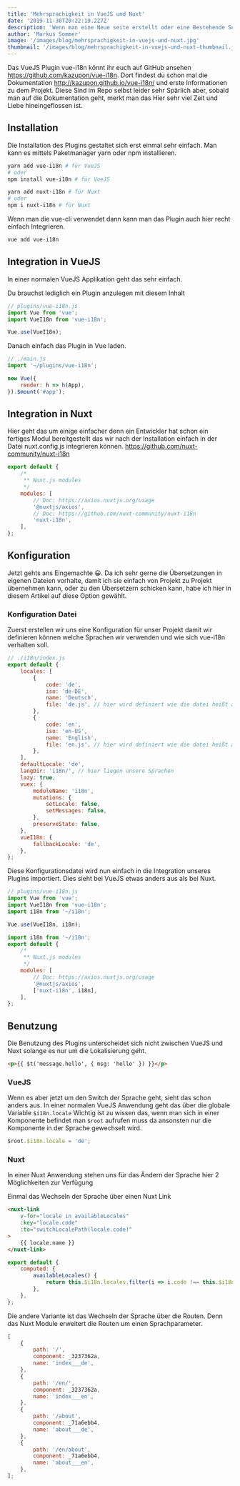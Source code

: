 ```yaml
---
title: 'Mehrsprachigkeit in VueJS und Nuxt'
date: '2019-11-30T20:22:19.227Z'
description: 'Wenn man eine Neue seite erstellt oder eine Bestehende Seite Neu aufbaut stellt man sich zu beginn der Arbeit meist die Frage: „Ist die Zielgruppe meiner Webseite National oder International“. Wenn die Antwort „International“ lautet oder du von beginn an Flexibel bleiben Willst dann habe ich hier genau den Richtigen Artikel für dich. Denn das Projekt vue-i18n von Kazuya Kawaguchi hat hat mittlerweile über 120 Contributors und wird stetig weiter Entwickelt.'
author: 'Markus Sommer'
image: '/images/blog/mehrsprachigkeit-in-vuejs-und-nuxt.jpg'
thumbnail: '/images/blog/mehrsprachigkeit-in-vuejs-und-nuxt-thumbnail.jpg'
---
```


Das VueJS Plugin vue-i18n könnt ihr euch auf GitHub ansehen https://github.com/kazupon/vue-i18n.
Dort findest du schon mal die Dokumentation http://kazupon.github.io/vue-i18n/ und erste Informationen zu dem Projekt. Diese Sind im Repo selbst leider sehr Spärlich aber, sobald man auf die Dokumentation geht, merkt man das Hier sehr viel Zeit und Liebe hineingeflossen ist.

## Installation

Die Installation des Plugins gestaltet sich erst einmal sehr einfach. Man kann es mittels Paketmanager yarn oder npm installieren.

```bash
yarn add vue-i18n # für VueJS
# oder
npm install vue-i18n # für VueJS

yarn add nuxt-i18n # für Nuxt
# oder
npm i nuxt-i18n # für Nuxt
```

Wenn man die vue-cli verwendet dann kann man das Plugin auch hier recht einfach Integrieren.

```bash
vue add vue-i18n
```

## Integration in VueJS

In einer normalen VueJS Applikation geht das sehr einfach.

Du brauchst lediglich ein Plugin anzulegen mit diesem Inhalt

```js
// plugins/vue-i18n.js
import Vue from 'vue';
import VueI18n from 'vue-i18n';

Vue.use(VueI18n);
```

Danach einfach das Plugin in Vue laden.

```js
// ./main.js
import '~/plugins/vue-i18n';

new Vue({
    render: h => h(App),
}).$mount('#app');
```

## Integration in Nuxt

Hier geht das um einige einfacher denn ein Entwickler hat schon ein fertiges Modul bereitgestellt das wir nach der Installation einfach in der Datei nuxt.config.js integrieren können. https://github.com/nuxt-community/nuxt-i18n

```js
export default {
    /*
     ** Nuxt.js modules
     */
    modules: [
        // Doc: https://axios.nuxtjs.org/usage
        '@nuxtjs/axios',
        // Doc: https://github.com/nuxt-community/nuxt-i18n
        'nuxt-i18n',
    ],
};
```

## Konfiguration

Jetzt gehts ans Eingemachte 😀. Da ich sehr gerne die Übersetzungen in eigenen Dateien vorhalte, damit ich sie einfach von Projekt zu Projekt übernehmen kann, oder zu den Übersetzern schicken kann, habe ich hier in diesem Artikel auf diese Option gewählt.

### Konfiguration Datei

Zuerst erstellen wir uns eine Konfiguration für unser Projekt damit wir definieren können welche Sprachen wir verwenden und wie sich vue-i18n verhalten soll.

```js
// ./i18n/index.js
export default {
    locales: [
        {
            code: 'de',
            iso: 'de-DE',
            name: 'Deutsch',
            file: 'de.js', // hier wird definiert wie die datei heißt aus der er die sprache importieren soll
        },
        {
            code: 'en',
            iso: 'en-US',
            name: 'English',
            file: 'en.js', // hier wird definiert wie die datei heißt aus der er die sprache importieren soll
        },
    ],
    defaultLocale: 'de',
    langDir: 'i18n/', // hier liegen unsere Sprachen
    lazy: true,
    vuex: {
        moduleName: 'i18n',
        mutations: {
            setLocale: false,
            setMessages: false,
        },
        preserveState: false,
    },
    vueI18n: {
        fallbackLocale: 'de',
    },
};
```

Diese Konfigurationsdatei wird nun einfach in die Integration unseres Plugins importiert. Dies sieht bei VueJS etwas anders aus als bei Nuxt.

```js
// plugins/vue-i18n.js
import Vue from 'vue';
import VueI18n from 'vue-i18n';
import i18n from '~/i18n';

Vue.use(VueI18n, i18n);
```

```js
import i18n from '~/i18n';
export default {
    /*
     ** Nuxt.js modules
     */
    modules: [
        // Doc: https://axios.nuxtjs.org/usage
        '@nuxtjs/axios',
        ['nuxt-i18n', i18n],
    ],
};
```

## Benutzung

Die Benutzung des Plugins unterscheidet sich nicht zwischen VueJS und Nuxt solange es nur um die Lokalisierung geht.

```html
<p>{{ $t('message.hello', { msg: 'hello' }) }}</p>
```

### VueJS

Wenn es aber jetzt um den Switch der Sprache geht, sieht das schon anders aus. In einer normalen VueJS Anwendung geht das über die globale Variable `$i18n.locale`
Wichtig ist zu wissen das, wenn man sich in einer Komponente befindet man `$root` aufrufen muss da ansonsten nur die Komponente in der Sprache gewechselt wird.

```js
$root.$i18n.locale = 'de';
```

### Nuxt

In einer Nuxt Anwendung stehen uns für das Ändern der Sprache hier 2 Möglichkeiten zur Verfügung

Einmal das Wechseln der Sprache über einen Nuxt Link

```html
<nuxt-link
    v-for="locale in availableLocales"
    :key="locale.code"
    :to="switchLocalePath(locale.code)"
>
    {{ locale.name }}
</nuxt-link>
```

```js
export default {
    computed: {
        availableLocales() {
            return this.$i18n.locales.filter(i => i.code !== this.$i18n.locale);
        },
    },
};
```

Die andere Variante ist das Wechseln der Sprache über die Routen. Denn das Nuxt Module erweitert die Routen um einen Sprachparameter.

```js
[
    {
        path: '/',
        component: _3237362a,
        name: 'index___de',
    },
    {
        path: '/en/',
        component: _3237362a,
        name: 'index___en',
    },
    {
        path: '/about',
        component: _71a6ebb4,
        name: 'about___de',
    },
    {
        path: '/en/about',
        component: _71a6ebb4,
        name: 'about___en',
    },
];
```
